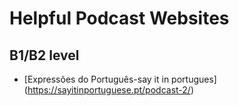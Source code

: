 # Helpful Podcast Websites

## B1/B2 level
- [Expressões do Português-say it in portugues] (https://sayitinportuguese.pt/podcast-2/)
